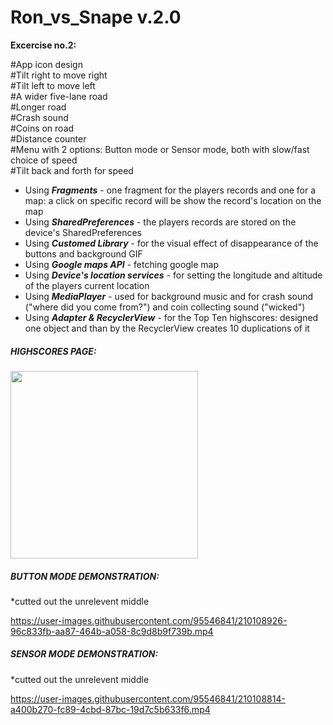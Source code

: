 # Ron_vs_Snape v.2.0

__Excercise no.2:__

#App icon design <br />
#Tilt right to move right<br />
#Tilt left to move left<br />
#A wider five-lane road<br />
#Longer road<br />
#Crash sound<br />
#Coins on road<br />
#Distance counter<br />
#Menu with 2 options: Button mode or Sensor mode, both with slow/fast choice of speed<br />
#Tilt back and forth for speed<br />



* Using ***Fragments*** - one fragment for the players records and one for a map: a click on specific record will be show the record's location on the map<br />
* Using ***SharedPreferences*** - the players records are stored on the device's SharedPreferences<br />
* Using ***Customed Library*** - for the visual effect of disappearance of the buttons and background GIF<br />
* Using ***Google maps API*** - fetching google map<br />
* Using ***Device's location services*** - for setting the longitude and altitude of the players current location<br />
* Using ***MediaPlayer*** - used for background music and for crash sound ("where did you come from?") and coin collecting sound ("wicked")<br />
* Using ***Adapter & RecyclerView*** - for the Top Ten highscores: designed one object and than by the RecyclerView creates 10 duplications of it

##### HIGHSCORES PAGE:
<img src="https://user-images.githubusercontent.com/95546841/210109196-fac59593-f649-464c-854c-6e4c4c8da864.jpeg" width="300">


##### BUTTON MODE DEMONSTRATION:<br />
*cutted out the unrelevent middle

https://user-images.githubusercontent.com/95546841/210108926-96c833fb-aa87-464b-a058-8c9d8b9f739b.mp4


##### SENSOR MODE DEMONSTRATION:<br />
*cutted out the unrelevent middle

https://user-images.githubusercontent.com/95546841/210108814-a400b270-fc89-4cbd-87bc-19d7c5b633f6.mp4

